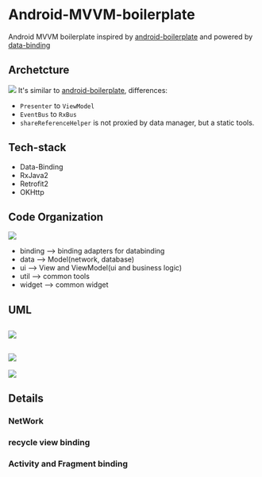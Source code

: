 # Android-MVVM-boilerplate
Android MVVM boilerplate inspired by [android-boilerplate](https://github.com/ribot/android-boilerplate) and powered by [data-binding](https://developer.android.com/topic/libraries/data-binding/index.html)

## Archetcture
![](https://cdn.rawgit.com/njleonzhang/Android-MVVM-boilerplate/master/assets/archtecure.png)
It's similar to [android-boilerplate](https://github.com/ribot/android-boilerplate#architecture), differences:
* `Presenter` to `ViewModel`
* `EventBus` to `RxBus`
* `shareReferenceHelper` is not proxied by data manager, but a static tools.

## Tech-stack
* Data-Binding
* RxJava2
* Retrofit2
* OKHttp

## Code Organization
![](https://cdn.rawgit.com/njleonzhang/Android-MVVM-boilerplate/master/assets/code_organization.png)

* binding —> binding adapters for databinding
* data —> Model(network, database)
* ui —> View and ViewModel(ui and business logic)
* util —> common tools
* widget —> common widget

## UML
![](https://cdn.rawgit.com/njleonzhang/Android-MVVM-boilerplate/master/assets/uml2.png)
---
![](https://cdn.rawgit.com/njleonzhang/Android-MVVM-boilerplate/master/assets/uml1.png)
---
![](https://cdn.rawgit.com/njleonzhang/Android-MVVM-boilerplate/master/assets/uml3.png)

## Details

### NetWork

### recycle view binding

### Activity and Fragment binding

